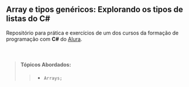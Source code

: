 

## **Array e tipos genéricos: Explorando os tipos de listas do C#**


Repositório para prática e exercícios de um dos cursos da formação de programação com **C#** do [Alura](https://alura.com.br/). 
<br/><br/><br/>

>#### **Tópicos Abordados**:
>> - `Arrays;`

